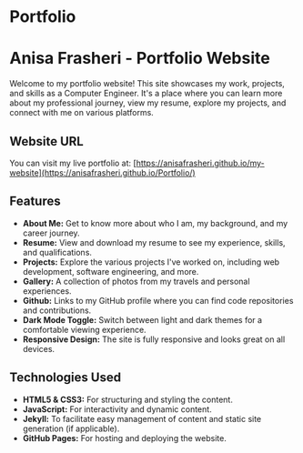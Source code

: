 # Portfolio
# Anisa Frasheri - Portfolio Website

Welcome to my portfolio website! This site showcases my work, projects, and skills as a Computer Engineer. It's a place where you can learn more about my professional journey, view my resume, explore my projects, and connect with me on various platforms.

## Website URL
You can visit my live portfolio at:
[https://anisafrasheri.github.io/my-website](https://anisafrasheri.github.io/Portfolio/)

## Features

- **About Me:** Get to know more about who I am, my background, and my career journey.
- **Resume:** View and download my resume to see my experience, skills, and qualifications.
- **Projects:** Explore the various projects I've worked on, including web development, software engineering, and more.
- **Gallery:** A collection of photos from my travels and personal experiences.
- **Github:** Links to my GitHub profile where you can find code repositories and contributions.
- **Dark Mode Toggle:** Switch between light and dark themes for a comfortable viewing experience.
- **Responsive Design:** The site is fully responsive and looks great on all devices.

## Technologies Used

- **HTML5 & CSS3:** For structuring and styling the content.
- **JavaScript:** For interactivity and dynamic content.
- **Jekyll:** To facilitate easy management of content and static site generation (if applicable).
- **GitHub Pages:** For hosting and deploying the website.


